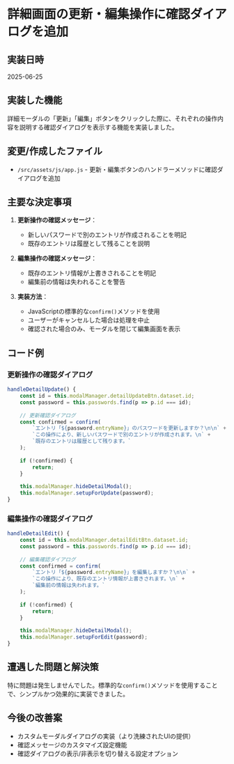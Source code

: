 # 詳細画面の更新・編集操作に確認ダイアログを追加

## 実装日時
2025-06-25

## 実装した機能
詳細モーダルの「更新」「編集」ボタンをクリックした際に、それぞれの操作内容を説明する確認ダイアログを表示する機能を実装しました。

## 変更/作成したファイル
- `/src/assets/js/app.js` - 更新・編集ボタンのハンドラーメソッドに確認ダイアログを追加

## 主要な決定事項
1. **更新操作の確認メッセージ**：
   - 新しいパスワードで別のエントリが作成されることを明記
   - 既存のエントリは履歴として残ることを説明

2. **編集操作の確認メッセージ**：
   - 既存のエントリ情報が上書きされることを明記
   - 編集前の情報は失われることを警告

3. **実装方法**：
   - JavaScriptの標準的な`confirm()`メソッドを使用
   - ユーザーがキャンセルした場合は処理を中止
   - 確認された場合のみ、モーダルを閉じて編集画面を表示

## コード例

### 更新操作の確認ダイアログ
```javascript
handleDetailUpdate() {
    const id = this.modalManager.detailUpdateBtn.dataset.id;
    const password = this.passwords.find(p => p.id === id);
    
    // 更新確認ダイアログ
    const confirmed = confirm(
        `エントリ「${password.entryName}」のパスワードを更新しますか？\n\n` +
        `この操作により、新しいパスワードで別のエントリが作成されます。\n` +
        `既存のエントリは履歴として残ります。`
    );
    
    if (!confirmed) {
        return;
    }
    
    this.modalManager.hideDetailModal();
    this.modalManager.setupForUpdate(password);
}
```

### 編集操作の確認ダイアログ
```javascript
handleDetailEdit() {
    const id = this.modalManager.detailEditBtn.dataset.id;
    const password = this.passwords.find(p => p.id === id);
    
    // 編集確認ダイアログ
    const confirmed = confirm(
        `エントリ「${password.entryName}」を編集しますか？\n\n` +
        `この操作により、既存のエントリ情報が上書きされます。\n` +
        `編集前の情報は失われます。`
    );
    
    if (!confirmed) {
        return;
    }
    
    this.modalManager.hideDetailModal();
    this.modalManager.setupForEdit(password);
}
```

## 遭遇した問題と解決策
特に問題は発生しませんでした。標準的な`confirm()`メソッドを使用することで、シンプルかつ効果的に実装できました。

## 今後の改善案
- カスタムモーダルダイアログの実装（より洗練されたUIの提供）
- 確認メッセージのカスタマイズ設定機能
- 確認ダイアログの表示/非表示を切り替える設定オプション
